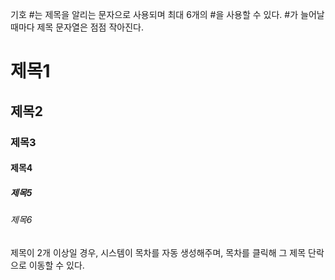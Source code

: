 기호 #는 제목을 알리는 문자으로 사용되며 최대 6개의 #을 사용할 수 있다.
#가 늘어날때마다 제목 문자열은 점점 작아진다.

# 제목1
## 제목2
### 제목3
#### 제목4
##### 제목5
###### 제목6

제목이 2개 이상일 경우, 시스템이 목차를 자동 생성해주며, 목차를 클릭해 그 제목 단락으로 이동할 수 있다.

